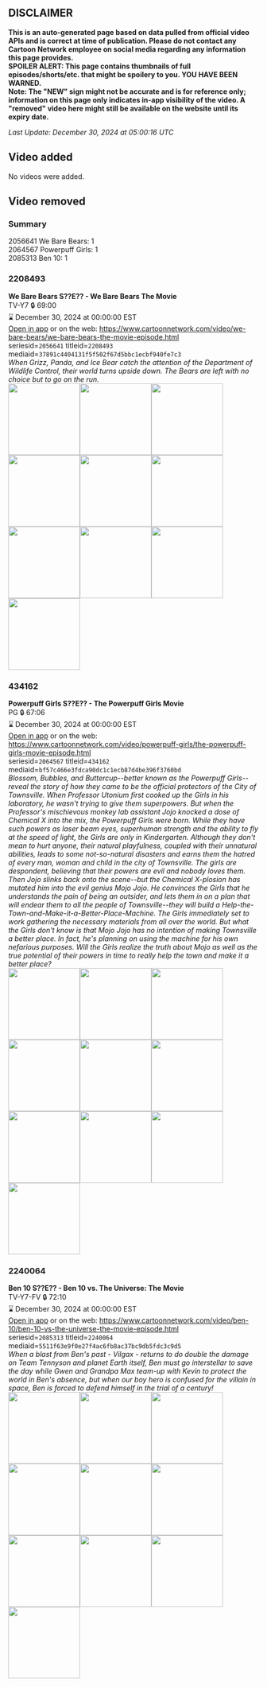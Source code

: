 ## DISCLAIMER
**This is an auto-generated page based on data pulled from official video APIs and is correct at time of publication. Please do not contact any Cartoon Network employee on social media regarding any information this page provides.**  
**SPOILER ALERT: This page contains thumbnails of full episodes/shorts/etc. that might be spoilery to you. YOU HAVE BEEN WARNED.**  
**Note: The "NEW" sign might not be accurate and is for reference only; information on this page only indicates in-app visibility of the video. A "removed" video here might still be available on the website until its expiry date.**  

_Last Update: December 30, 2024 at 05:00:16 UTC_
## Video added
No videos were added.  
## Video removed
### Summary
2056641 We Bare Bears: 1  
2064567 Powerpuff Girls: 1  
2085313 Ben 10: 1  
### 2208493
**We Bare Bears S??E?? - We Bare Bears The Movie**  
TV-Y7 🔒 69:00  
⌛ December 30, 2024 at 00:00:00 EST  
[Open in app](https://cnvideo.sercomkc.org/redirector.html?type=cnapp&seriesid=2056641&titleid=2208493&mediaid=37891c4404131f5f502f67d5bbc1ecbf940fe7c3) or on the web: https://www.cartoonnetwork.com/video/we-bare-bears/we-bare-bears-the-movie-episode.html  
seriesid=`2056641` titleid=`2208493` mediaid=`37891c4404131f5f502f67d5bbc1ecbf940fe7c3`  
_When Grizz, Panda, and Ice Bear catch the attention of the Department of Wildlife Control, their world turns upside down. The Bears are left with no choice but to go on the run._  
<a href="https://s3.amazonaws.com/cartoonorchestrator/2208493_001_1280x720.jpg"><img src="https://s3.amazonaws.com/cartoonorchestrator/2208493_001_640x360.jpg" height="144px" /></a><a href="https://s3.amazonaws.com/cartoonorchestrator/2208493_002_1280x720.jpg"><img src="https://s3.amazonaws.com/cartoonorchestrator/2208493_002_640x360.jpg" height="144px" /></a><a href="https://s3.amazonaws.com/cartoonorchestrator/2208493_003_1280x720.jpg"><img src="https://s3.amazonaws.com/cartoonorchestrator/2208493_003_640x360.jpg" height="144px" /></a><a href="https://s3.amazonaws.com/cartoonorchestrator/2208493_004_1280x720.jpg"><img src="https://s3.amazonaws.com/cartoonorchestrator/2208493_004_640x360.jpg" height="144px" /></a><a href="https://s3.amazonaws.com/cartoonorchestrator/2208493_005_1280x720.jpg"><img src="https://s3.amazonaws.com/cartoonorchestrator/2208493_005_640x360.jpg" height="144px" /></a><a href="https://s3.amazonaws.com/cartoonorchestrator/2208493_006_1280x720.jpg"><img src="https://s3.amazonaws.com/cartoonorchestrator/2208493_006_640x360.jpg" height="144px" /></a><a href="https://s3.amazonaws.com/cartoonorchestrator/2208493_007_1280x720.jpg"><img src="https://s3.amazonaws.com/cartoonorchestrator/2208493_007_640x360.jpg" height="144px" /></a><a href="https://s3.amazonaws.com/cartoonorchestrator/2208493_008_1280x720.jpg"><img src="https://s3.amazonaws.com/cartoonorchestrator/2208493_008_640x360.jpg" height="144px" /></a><a href="https://s3.amazonaws.com/cartoonorchestrator/2208493_009_1280x720.jpg"><img src="https://s3.amazonaws.com/cartoonorchestrator/2208493_009_640x360.jpg" height="144px" /></a><a href="https://s3.amazonaws.com/cartoonorchestrator/2208493_010_1280x720.jpg"><img src="https://s3.amazonaws.com/cartoonorchestrator/2208493_010_640x360.jpg" height="144px" /></a>
### 434162
**Powerpuff Girls S??E?? - The Powerpuff Girls Movie**  
PG 🔒 67:06  
⌛ December 30, 2024 at 00:00:00 EST  
[Open in app](https://cnvideo.sercomkc.org/redirector.html?type=cnapp&seriesid=2064567&titleid=434162&mediaid=bf57c466e3fdca90dc1c1ecb87d4be396f3760bd) or on the web: https://www.cartoonnetwork.com/video/powerpuff-girls/the-powerpuff-girls-movie-episode.html  
seriesid=`2064567` titleid=`434162` mediaid=`bf57c466e3fdca90dc1c1ecb87d4be396f3760bd`  
_Blossom, Bubbles, and Buttercup--better known as the Powerpuff Girls--reveal the story of how they came to be the official protectors of the City of Townsville. When Professor Utonium first cooked up the Girls in his laboratory, he wasn't trying to give them superpowers. But when the Professor's mischievous monkey lab assistant Jojo knocked a dose of Chemical X into the mix, the Powerpuff Girls were born. While they have such powers as laser beam eyes, superhuman strength and the ability to fly at the speed of light, the Girls are only in Kindergarten. Although they don't mean to hurt anyone, their natural playfulness, coupled with their unnatural abilities, leads to some not-so-natural disasters and earns them the hatred of every man, woman and child in the city of Townsville. The girls are despondent, believing that their powers are evil and nobody loves them. Then Jojo slinks back onto the scene--but the Chemical X-plosion has mutated him into the evil genius Mojo Jojo. He convinces the Girls that he understands the pain of being an outsider, and lets them in on a plan that will endear them to all the people of Townsville--they will build a Help-the-Town-and-Make-it-a-Better-Place-Machine. The Girls immediately set to work gathering the necessary materials from all over the world. But what the Girls don't know is that Mojo Jojo has no intention of making Townsville a better place. In fact, he's planning on using the machine for his own nefarious purposes. Will the Girls realize the truth about Mojo as well as the true potential of their powers in time to really help the town and make it a better place?_  
<a href="https://s3.amazonaws.com/cartoonorchestrator/434162_001_1280x720.jpg"><img src="https://s3.amazonaws.com/cartoonorchestrator/434162_001_640x360.jpg" height="144px" /></a><a href="https://s3.amazonaws.com/cartoonorchestrator/434162_002_1280x720.jpg"><img src="https://s3.amazonaws.com/cartoonorchestrator/434162_002_640x360.jpg" height="144px" /></a><a href="https://s3.amazonaws.com/cartoonorchestrator/434162_003_1280x720.jpg"><img src="https://s3.amazonaws.com/cartoonorchestrator/434162_003_640x360.jpg" height="144px" /></a><a href="https://s3.amazonaws.com/cartoonorchestrator/434162_004_1280x720.jpg"><img src="https://s3.amazonaws.com/cartoonorchestrator/434162_004_640x360.jpg" height="144px" /></a><a href="https://s3.amazonaws.com/cartoonorchestrator/434162_005_1280x720.jpg"><img src="https://s3.amazonaws.com/cartoonorchestrator/434162_005_640x360.jpg" height="144px" /></a><a href="https://s3.amazonaws.com/cartoonorchestrator/434162_006_1280x720.jpg"><img src="https://s3.amazonaws.com/cartoonorchestrator/434162_006_640x360.jpg" height="144px" /></a><a href="https://s3.amazonaws.com/cartoonorchestrator/434162_007_1280x720.jpg"><img src="https://s3.amazonaws.com/cartoonorchestrator/434162_007_640x360.jpg" height="144px" /></a><a href="https://s3.amazonaws.com/cartoonorchestrator/434162_008_1280x720.jpg"><img src="https://s3.amazonaws.com/cartoonorchestrator/434162_008_640x360.jpg" height="144px" /></a><a href="https://s3.amazonaws.com/cartoonorchestrator/434162_009_1280x720.jpg"><img src="https://s3.amazonaws.com/cartoonorchestrator/434162_009_640x360.jpg" height="144px" /></a><a href="https://s3.amazonaws.com/cartoonorchestrator/434162_010_1280x720.jpg"><img src="https://s3.amazonaws.com/cartoonorchestrator/434162_010_640x360.jpg" height="144px" /></a>
### 2240064
**Ben 10 S??E?? - Ben 10 vs. The Universe: The Movie**  
TV-Y7-FV 🔒 72:10  
⌛ December 30, 2024 at 00:00:00 EST  
[Open in app](https://cnvideo.sercomkc.org/redirector.html?type=cnapp&seriesid=2085313&titleid=2240064&mediaid=5511f63e9f0e27f4ac6fb8ac37bc9db5fdc3c9d5) or on the web: https://www.cartoonnetwork.com/video/ben-10/ben-10-vs-the-universe-the-movie-episode.html  
seriesid=`2085313` titleid=`2240064` mediaid=`5511f63e9f0e27f4ac6fb8ac37bc9db5fdc3c9d5`  
_When a blast from Ben's past - Vilgax - returns to do double the damage on Team Tennyson and planet Earth itself, Ben must go interstellar to save the day while Gwen and Grandpa Max team-up with Kevin to protect the world in Ben's absence, but when our boy hero is confused for the villain in space, Ben is forced to defend himself in the trial of a century!_  
<a href="https://s3.amazonaws.com/cartoonorchestrator/2240064_001_1280x720.jpg"><img src="https://s3.amazonaws.com/cartoonorchestrator/2240064_001_640x360.jpg" height="144px" /></a><a href="https://s3.amazonaws.com/cartoonorchestrator/2240064_002_1280x720.jpg"><img src="https://s3.amazonaws.com/cartoonorchestrator/2240064_002_640x360.jpg" height="144px" /></a><a href="https://s3.amazonaws.com/cartoonorchestrator/2240064_003_1280x720.jpg"><img src="https://s3.amazonaws.com/cartoonorchestrator/2240064_003_640x360.jpg" height="144px" /></a><a href="https://s3.amazonaws.com/cartoonorchestrator/2240064_004_1280x720.jpg"><img src="https://s3.amazonaws.com/cartoonorchestrator/2240064_004_640x360.jpg" height="144px" /></a><a href="https://s3.amazonaws.com/cartoonorchestrator/2240064_005_1280x720.jpg"><img src="https://s3.amazonaws.com/cartoonorchestrator/2240064_005_640x360.jpg" height="144px" /></a><a href="https://s3.amazonaws.com/cartoonorchestrator/2240064_006_1280x720.jpg"><img src="https://s3.amazonaws.com/cartoonorchestrator/2240064_006_640x360.jpg" height="144px" /></a><a href="https://s3.amazonaws.com/cartoonorchestrator/2240064_007_1280x720.jpg"><img src="https://s3.amazonaws.com/cartoonorchestrator/2240064_007_640x360.jpg" height="144px" /></a><a href="https://s3.amazonaws.com/cartoonorchestrator/2240064_008_1280x720.jpg"><img src="https://s3.amazonaws.com/cartoonorchestrator/2240064_008_640x360.jpg" height="144px" /></a><a href="https://s3.amazonaws.com/cartoonorchestrator/2240064_009_1280x720.jpg"><img src="https://s3.amazonaws.com/cartoonorchestrator/2240064_009_640x360.jpg" height="144px" /></a><a href="https://s3.amazonaws.com/cartoonorchestrator/2240064_010_1280x720.jpg"><img src="https://s3.amazonaws.com/cartoonorchestrator/2240064_010_640x360.jpg" height="144px" /></a>
